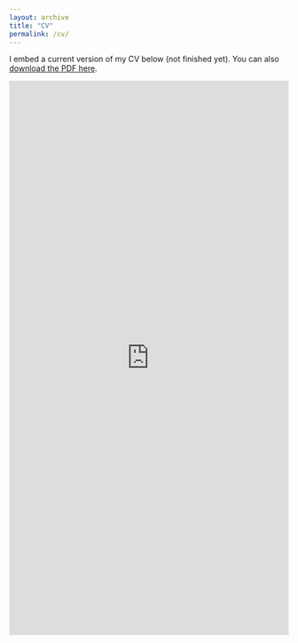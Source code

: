 ```yaml
---
layout: archive
title: "CV"
permalink: /cv/
---
```


I embed a current version of my CV below (not finished yet). You can also [download the PDF here](/files/cv-test.pdf).

<iframe src="https://haoxintu.github.io/files/cv-test.pdf" class="gde-frame" style="height: 1000px; width: 100%; border: none;" scrolling="yes"></iframe>


<!--  
author_profile: true
redirect_from:
  - /resume
{% include base_path %}

Education
======
* Ph.D in Computer Science, at Singapore Management University, 2020.8 -
* Ph.D in Software Engineering, at Dalian University of Technology, 2019.9 -
* M.S. in Software Engineering, at Dalian University of Technology, 2017.9 - 2019.6.
* B.S. in Electronic Information Engineering, at Northeast Forestry University, 2013.9 - 2017.6.

Work experience
======
* Summer 2018: Software Development Engineer
  * Huawei Technologies Co., Ltd
  * Duties included: Android JNI developing


Skills
======
* Skill 1
* Skill 2
  * Sub-skill 2.1
  * Sub-skill 2.2
  * Sub-skill 2.3
* Skill 3


Publications
======
  <ul>{% for post in site.publications %}
    {% include archive-single-cv.html %}
  {% endfor %}</ul>
  
Talks
======
  <ul>{% for post in site.talks %}
    {% include archive-single-talk-cv.html %}
  {% endfor %}</ul>
  
Teaching
======
  <ul>{% for post in site.teaching %}
    {% include archive-single-cv.html %}
  {% endfor %}</ul>
  
Service and leadership
======
* Currently signed in to 43 different slack teams

-->
